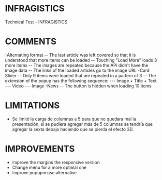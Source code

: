 # INFRAGISTICS

Technical Test - INFRAGISTICS

# COMMENTS

-Alternating format
-- The last article was left covered so that it is understood that more items can be loaded
-- Touching "Load More" loads 3 more items
-- The images are repeated because the API didn't have the image data
-- The links of the loaded articles go to the image URL
-Card Slider
-- Only 9 items were loaded that are repeated in a pattern of 3
-- The extension of the popup has the following sequence:
--- Image + Title + Text
--- Video
--- Image
-News
-- The button is hidden when loading 10 items

# LIMITATIONS

- Se limitó la carga de columnas a 5 para que no quedara mal la presentación, si se pudiera agregar más de 5 columnas se tendría que agregar la sexta debajo haciendo que se pierda el efecto 3D.

# IMPROVEMENTS

- Improve the margins the responsive version
- Change menu for a more optimal one
- Improve popupm use alternative
